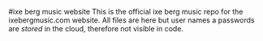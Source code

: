 #ixe berg music website
This is the official ixe berg music repo for the ixebergmusic.com website. All files are here but user names a passwords are _stored_ in the cloud, therefore not visible in code.
